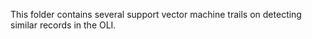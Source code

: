 This folder contains several support vector machine trails on detecting similar records in the OLI.
